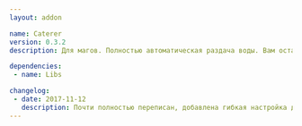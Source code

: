 ```yaml
---
layout: addon

name: Caterer
version: 0.3.2
description: Для магов. Полностью автоматическая раздача воды. Вам остается лишь заготовить еду и воду, остальное аддон сделает за вас.

dependencies:
 - name: Libs

changelog:
 - date: 2017-11-12
   description: Почти полностью переписан, добавлена гибкая настройка для каждого класса.<br>Добавлена зависимость от !Libs.
---
```

